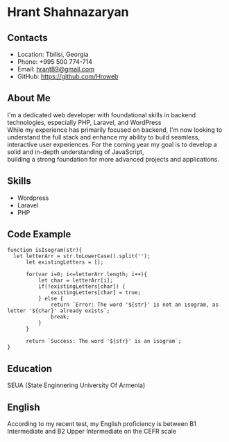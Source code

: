 # Hrant Shahnazaryan

## Contacts
- Location: Tbilisi, Georgia
- Phone: +995 500 774-714
- Email: hrant89@gmail.com
- GitHub: https://github.com/Hroweb

## About Me
I'm a dedicated web developer with foundational skills in backend technologies, especially PHP, Laravel, and WordPress \
While my experience has primarily focused on backend, I'm now looking to understand the full stack and enhance my ability to build seamless, interactive user experiences.
For the coming year my goal is to develop a solid and in-depth understanding of JavaScript, \
building a strong foundation for more advanced projects and applications.

## Skills
- Wordpress
- Laravel
- PHP

## Code Example
```
function isIsogram(str){
  let letterArr = str.toLowerCase().split('');
      let existingLetters = [];
      
      for(var i=0; i<=letterArr.length; i++){
          let char = letterArr[i];
          if(!existingLetters[char]) {
              existingLetters[char] = true;
          } else {
              return `Error: The word '${str}' is not an isogram, as letter '${char}' already exists`;
              break;
          }
      }
      
      return `Success: The word '${str}' is an isogram`;
}
```

## Education
SEUA (State Enginnering University Of Armenia)


## English
According to my recent test, my English proficiency is between B1 Intermediate and B2 Upper Intermediate on the CEFR scale
